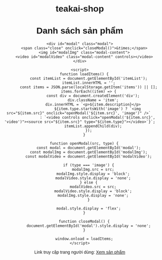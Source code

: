 # teakai-shop
<!DOCTYPE html>
<html lang="en">
<head>
    <meta charset="UTF-8">
    <meta name="viewport" content="width=device-width, initial-scale=1.0">
    <title>Teakai PWP Viewer</title>
    <style>
        body { font-family: Arial, sans-serif; text-align: center; padding: 20px; }
        .container { max-width: 600px; margin: auto; }
        img, video { max-width: 100%; height: auto; margin-top: 10px; cursor: pointer; }
        .item { margin-top: 20px; border: 1px solid #ddd; padding: 10px; }
        .modal {
            display: none;
            position: fixed;
            z-index: 1;
            left: 0;
            top: 0;
            width: 100%;
            height: 100%;
            background-color: rgba(0,0,0,0.8);
            justify-content: center;
            align-items: center;
        }
        .modal-content {
            max-width: 90%;
            max-height: 90%;
        }
        .close {
            position: absolute;
            top: 10px;
            right: 20px;
            font-size: 30px;
            color: white;
            cursor: pointer;
        }
    </style>
</head>
<body>
    <div class="container">
        <h1>Danh sách sản phẩm</h1>
        <div id="itemList"></div>
    </div>
    
    <div id="modal" class="modal">
        <span class="close" onclick="closeModal()">&times;</span>
        <img id="modalImg" class="modal-content">
        <video id="modalVideo" class="modal-content" controls></video>
    </div>
    
    <script>
        function loadItems() {
            const itemList = document.getElementById('itemList');
            itemList.innerHTML = '';
            const items = JSON.parse(localStorage.getItem('items')) || [];
            items.forEach((item) => {
                const div = document.createElement('div');
                div.className = 'item';
                div.innerHTML = `<p>${item.description}</p>
                    ${item.type.startsWith('image') ? `<img src="${item.src}" onclick="openModal('${item.src}', 'image')" />` 
                    : `<video controls onclick="openModal('${item.src}', 'video')"><source src="${item.src}" type="${item.type}"></video>`}`;
                itemList.appendChild(div);
            });
        }
        
        function openModal(src, type) {
            const modal = document.getElementById('modal');
            const modalImg = document.getElementById('modalImg');
            const modalVideo = document.getElementById('modalVideo');
            
            if (type === 'image') {
                modalImg.src = src;
                modalImg.style.display = 'block';
                modalVideo.style.display = 'none';
            } else {
                modalVideo.src = src;
                modalVideo.style.display = 'block';
                modalImg.style.display = 'none';
            }
            
            modal.style.display = 'flex';
        }
        
        function closeModal() {
            document.getElementById('modal').style.display = 'none';
        }
        
        window.onload = loadItems;
    </script>
<p>Link truy cập trang người dùng: <a href="user.html" target="_blank">Xem sản phẩm</a></p>
</body>
</html>
